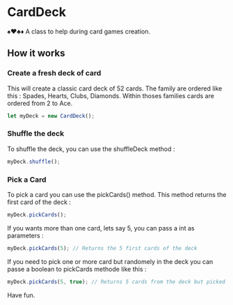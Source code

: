 # CardDeck
♠♥♣♦ A class to help during card games creation.

## How it works
### Create a fresh deck of card
This will create a classic card deck of 52 cards.
The family are ordered like this : Spades, Hearts, Clubs, Diamonds.
Within thoses families cards are ordered from 2 to Ace.

```javascript
let myDeck = new CardDeck();
```

### Shuffle the deck
To shuffle the deck, you can use the shuffleDeck method :
```javascript
myDeck.shuffle();
```

### Pick a Card
To pick a card you can use the pickCards() method. This method returns the first card of the deck :
```javascript
myDeck.pickCards();
```
If you wants more than one card, lets say 5, you can pass a int as parameters :
```javascript
myDeck.pickCards(5); // Returns the 5 first cards of the deck
```

If you need to pick one or more card but randomely in the deck you can passe a boolean to pickCards methode like this :
```javascript
myDeck.pickCards(5, true); // Returns 5 cards from the deck but picked randomely in the deck.
```

Have fun.
